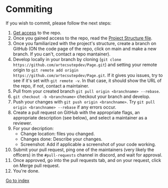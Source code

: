 # Commiting
If you wish to commit, please follow the next steps:
1. [Get access](./Access.md) to the repo.
2. Once you gained access to the repo, read the [Project Structure file](./Project%20Structure.md).
3. Once you familiarized with the project's structure, create a branch on GitHub (ON the code page of the repo, click on main and make a new branch. If you can't, contact a repo mantainer).
4. Develop locally in your branch by cloning (`git clone https://github.com/artecsutepdev/Page.git`) and setting your remote origin to `git remote add origin https://github.com/artecsutepdev/Page.git`. If it gives you issues, try to see if it's set with `git remote -v`. In that case, it should show the URL of the repo, if not, contact a maintainer.
5. Pull from your created branch `git pull origin <branchname> --rebase`.
6. `git checkout -b <branchname>` checkout your branch and develop.
7. Push your changes with `git push origin <branchname>`. Try `git pull origin <branchname> --rebase` if any errors occur.
8. Create a pull request on GitHub with the appropriate flags, an appropriate description (see below), and select a maintainer as a reviewer.
9. For your decription:
    - Change location: files you changed.
    - Changes done: Describe your changes.
    - Screenshot: Add if applicable a screenshot of your code working.
10. Submit your pull request, ping one of the maintainers (very likely the officers) in the `#pull-requests` channel in discord, and wait for approval.
11. Once approved, go into the pull requests tab, and on your request, click on Merge pull request.
12. You're done.

[Go to index](../README.md)